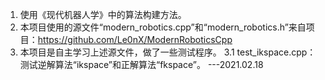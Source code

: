 1. 使用《现代机器人学》中的算法构建方法。
2. 本项目使用的源文件“modern_robotics.cpp”和“modern_robotics.h”来自项目：https://github.com/Le0nX/ModernRoboticsCpp
3. 本项目是自主学习上述源文件，做了一些测试程序。
3.1 test_ikspace.cpp：测试逆解算法“ikspace”和正解算法“fkspace”。  ---2021.02.18
